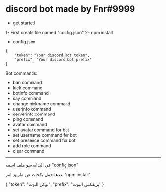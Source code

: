 # discord bot made by Fnr#9999

- get started

1- First create file named "config.json"
2- npm install

- config.json
```
{
    "token": "Your discord bot token",
    "prefix": "Your discord bot prefix"
}
```

Bot commands:
- ban command
- kick command
- botinfo command
- say command
- change nickname command
- userinfo command
- serverinfo command
- ping command
- avatar command
- set avatar command for bot
- set username command for bot
- set presence command for bot
- add role command
- clear command



---------------------------------------------------------------


في البدايه سو ملف اسمه "config.json"

بعدها حمل بكجات عن طريق امر "npm install"

{
    "token": "توكن البوت",
    "prefix": "بريفكس البوت"
}
